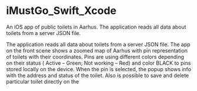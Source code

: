 # iMustGo_Swift_Xcode
An iOS app of public toilets in Aarhus. The application reads all data about toilets from a server JSON file.

The application reads all data about toilets from a server JSON file. The app on the front scene shows a zoomed map of Aarhus with pin representation of toilets with their coordinates. Pins are using different colors depending on their status ( Active – Green; Not working – Red) and color BLACK to pins stored locally on the device. When the pin is selected, the popup shows info with the address and status of the toilet. Also is possible to save and delete particular toilet directly on the 
